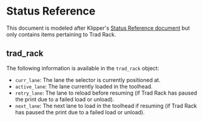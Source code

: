 # Status Reference

This document is modeled after Klipper's
[Status Reference document](https://www.klipper3d.org/Status_Reference.html)
but only contains items pertaining to Trad Rack.

## trad_rack

The following information is available in the `trad_rack` object:
- `curr_lane`: The lane the selector is currently positioned at.
- `active_lane`: The lane currently loaded in the toolhead.
- `retry_lane`: The lane to reload before resuming (if Trad Rack has
  paused the print due to a failed load or unload).
- `next_lane`: The next lane to load in the toolhead if resuming (if
  Trad Rack has paused the print due to a failed load or unload).